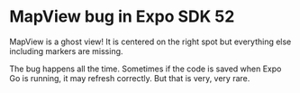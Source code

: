 # MapView bug in Expo SDK 52

MapView is a ghost view! It is centered on the right spot but everything else including markers are missing.

The bug happens all the time. Sometimes if the code is saved when Expo Go is running, it may refresh correctly. But that is very, very rare. 


